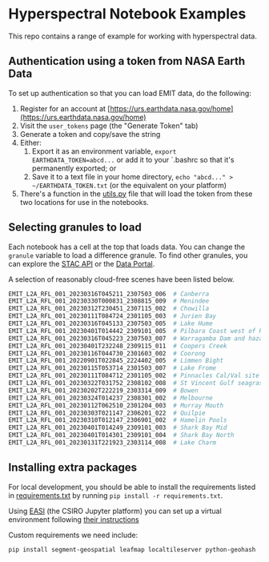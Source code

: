 # Hyperspectral Notebook Examples

This repo contains a range of example for working with hyperspectral data.

## Authentication using a token from NASA Earth Data

To set up authentication so that you can load EMIT data, do the following:

1. Register for an account at [https://urs.earthdata.nasa.gov/home](https://urs.earthdata.nasa.gov/home)
2. Visit the `user_tokens` page (the "Generate Token" tab)
3. Generate a token and copy/save the string
4. Either:
   1. Export it as an environment variable, `export EARTHDATA_TOKEN=abcd...` or add it to your `.bashrc
   so that it's permanently exported; or
   2. Save it to a text file in your home directory, `echo "abcd..." > ~/EARTHDATA_TOKEN.txt` (or the
   equivalent on your platform)
5. There's a function in the [utils.py](utils.py) file that will load the token from these
   two locations for use in the notebooks.

## Selecting granules to load

Each notebook has a cell at the top that loads data. You can change the `granule` variable to
load a difference granule. To find other granules, you can explore the
[STAC API](https://radiantearth.github.io/stac-browser/#/external//cmr.earthdata.nasa.gov/cloudstac/LPCLOUD/collections/EMITL2ARFL.v001/)
or the [Data Portal](https://earth.jpl.nasa.gov/emit/data/data-portal/coverage-and-forecasts/).

A selection of reasonably cloud-free scenes have been listed below.

``` python
EMIT_L2A_RFL_001_20230316T045211_2307503_006  # Canberra
EMIT_L2A_RFL_001_20230330T000831_2308815_009  # Menindee
EMIT_L2A_RFL_001_20230312T230451_2307115_002  # Chowilla
EMIT_L2A_RFL_001_20230111T084724_2301105_003  # Jurien Bay
EMIT_L2A_RFL_001_20230316T045133_2307503_005  # Lake Hume
EMIT_L2A_RFL_001_20230401T014442_2309101_005  # Pilbara Coast west of Port Hedland
EMIT_L2A_RFL_001_20230316T045223_2307503_007  # Warragamba Dam and hazard reduction burn
EMIT_L2A_RFL_001_20230401T232248_2309115_011  # Coopers Creek
EMIT_L2A_RFL_001_20230116T044730_2301603_002  # Coorong
EMIT_L2A_RFL_001_20220901T022845_2224402_005  # Limmen Bight
EMIT_L2A_RFL_001_20230115T053714_2301503_007  # Lake Frome
EMIT_L2A_RFL_001_20230111T084712_2301105_002  # Pinnacles Cal/Val site
EMIT_L2A_RFL_001_20230322T031752_2308102_008  # St Vincent Gulf seagrass
EMIT_L2A_RFL_001_20230202T222219_2303314_009  # Bowen
EMIT_L2A_RFL_001_20230324T014237_2308301_002  # Melbourne
EMIT_L2A_RFL_001_20230112T062510_2301204_003  # Murray Mouth
EMIT_L2A_RFL_001_20230303T021147_2306201_022  # Quilpie
EMIT_L2A_RFL_001_20230310T012147_2306901_002  # Hamelin Pools
EMIT_L2A_RFL_001_20230401T014249_2309101_003  # Shark Bay Mid
EMIT_L2A_RFL_001_20230401T014301_2309101_004  # Shark Bay North
EMIT_L2A_RFL_001_20230131T221923_2303114_008  # Lake Charm
```

## Installing extra packages

For local development, you should be able to install the requirements listed in
[requirements.txt](requirements.txt) by running `pip install -r requirements.txt`.

Using [EASI](https://docs.csiro.easi-eo.solutions/user-guide/developers/jupyterlab/virtual-environment/)
(the CSIRO Jupyter platform) you can set up a virtual environment following
[their instructions](https://docs.csiro.easi-eo.solutions/user-guide/developers/jupyterlab/virtual-environment/)

Custom requirements we need include:

```bash
pip install segment-geospatial leafmap localtileserver python-geohash
```
